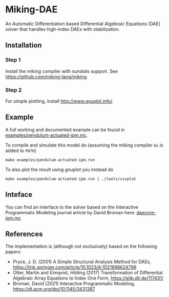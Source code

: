 # Miking-DAE
An Automatic Differentiation based Differential Algebraic Equations (DAE) solver that handles high-index DAEs with stabilization.

## Installation

### Step 1
Install the miking compiler with sundials support. See https://github.com/miking-lang/miking.

### Step 2
For simple plotting, install http://www.gnuplot.info/.

## Example
A full working and documented example can be found in [examples/pendulum-actuated-ipm.mc](examples/pendulum-actuated-ipm.mc).

To compile and simulate this model do (assuming the miking compiler `mi` is added to `PATH`)
```
make examples/pendulum-actuated-ipm.run
```

To also plot the result using gnuplot you instead do
```
make examples/pendulum-actuated-ipm.run | ./tools/csvplot
```

## Inteface
You can find an interface to the solver based on the Interactive Programmatic Modeling journal article by David Broman here:
[daecore-ipm.mc](daecore-ipm.mc)

## References
The implementation is (although not exclusively) based on the following papers:
- Pryce, J. D. (2001) A Simple Structural Analysis Method for DAEs, https://link.springer.com/article/10.1023/A:1021998624799
- Otter, Martin and Elmqvist, Hilding (2017) Transformation of Differential Algebraic Array Equations to Index One Form, https://elib.dlr.de/117431/
- Broman, David (2021) Interactive Programmatic Modeling, https://dl.acm.org/doi/10.1145/3431387
